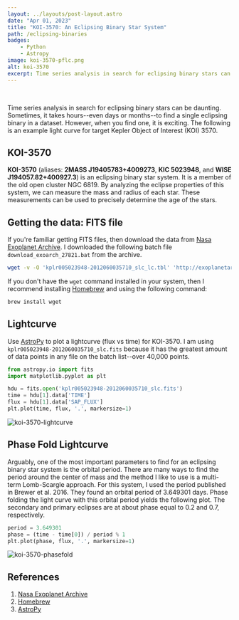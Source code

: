 ```yaml
---
layout: ../layouts/post-layout.astro
date: "Apr 01, 2023"
title: "KOI-3570: An Eclipsing Binary Star System"
path: /eclipsing-binaries
badges:
    - Python
    - Astropy
image: koi-3570-pflc.png
alt: koi-3570
excerpt: Time series analysis in search for eclipsing binary stars can be daunting. Sometimes, it takes hours--even days or months--to find a single eclipsing binary in a dataset.
---
```


<br>

Time series analysis in search for eclipsing binary stars can be daunting. Sometimes, it takes hours--even days or months--to find a single eclipsing binary in a dataset. However, when you find one, it is exciting. The following is an example light curve for target Kepler Object of Interest (KOI) 3570.

## KOI-3570
**KOI-3570** (aliases: **2MASS J19405783+4009273**, **KIC 5023948**, and **WISE J194057.82+400927.3**) is an eclipsing binary star system. It is a member of the old open cluster NGC 6819. By analyzing the eclipse properties of this system, we can measure the mass and radius of each star. These measurements can be used to precisely determine the age of the stars.

## Getting the data: FITS file
If you're familiar getting FITS files, then download the data from [Nasa Exoplanet Archive][1]. I downloaded the following batch file ```download_exoarch_27821.bat``` from the archive.

```bash
wget -v -O 'kplr005023948-2012060035710_slc_lc.tbl' 'http://exoplanetarchive.ipac.caltech.edu:80/data/ETSS//Kepler/005/756/03/kplr005023948-2012060035710_slc_lc.tbl'
```

If you don't have the `wget` command installed in your system, then I recommend installing [Homebrew][2] and using the following command:

```bash
brew install wget
```

## Lightcurve
Use [AstroPy][3] to plot a lightcurve (flux vs time) for KOI-3570. I am using `kplr005023948-2012060035710_slc.fits` because it has the greatest amount of data points in any file on the batch list--over 40,000 points.

```python
from astropy.io import fits
import matplotlib.pyplot as plt

hdu = fits.open('kplr005023948-2012060035710_slc.fits')
time = hdu[1].data['TIME']
flux = hdu[1].data['SAP_FLUX']
plt.plot(time, flux, '.', markersize=1)
```
![koi-3570-lightcurve](/koi-3570-lc.png)

## Phase Fold Lightcurve
Arguably, one of the most important parameters to find for an eclipsing binary star system is the orbital period. There are many ways to find the period around the center of mass and the method I like to use is a multi-term Lomb-Scargle approach. For this system, I used the period published in Brewer et al. 2016. They found an orbital period of 3.649301 days. Phase folding the light curve with this orbital period yields the following plot. The secondary and primary eclipses are at about phase equal to 0.2 and 0.7, respectively.

```python
period = 3.649301
phase = (time - time[0]) / period % 1
plt.plot(phase, flux, '.', markersize=1)
```

![koi-3570-phasefold](/koi-3570-pflc.png)

## References
1. [Nasa Exoplanet Archive][1]
2. [Homebrew][2]
3. [AstroPy][3]

[1]: https://exoplanetarchive.ipac.caltech.edu
[2]: https://brew.sh/
[3]: https://www.astropy.org/
